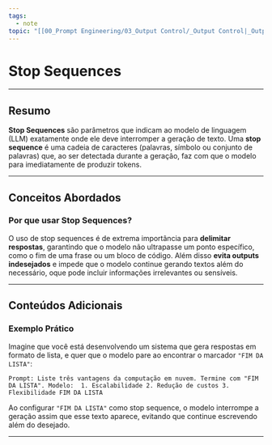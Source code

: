 ```yaml
---
tags:
  - note
topic: "[[00_Prompt Engineering/03_Output Control/_Output Control|_Output Control]]"
---
```

# Stop Sequences

---
## **Resumo**
**Stop Sequences** são parâmetros que indicam ao modelo de linguagem (LLM) exatamente onde ele deve interromper a geração de texto. Uma **stop sequence** é uma cadeia de caracteres (palavras, símbolo ou conjunto de palavras) que, ao ser detectada durante a geração, faz com que o modelo para imediatamente de produzir tokens.

---
## **Conceitos Abordados**

### Por que usar Stop Sequences?
O uso de stop sequences é de extrema importância para **delimitar respostas**, garantindo que o modelo não ultrapasse um ponto específico, como o fim de uma frase ou um bloco de código. Além disso **evita outputs indesejados** e impede que o modelo continue gerando textos além do necessário, oque pode incluir informações irrelevantes ou sensíveis.

---
## **Conteúdos Adicionais**

### Exemplo Prático
Imagine que você está desenvolvendo um sistema que gera respostas em formato de lista, e quer que o modelo pare ao encontrar o marcador `"FIM DA LISTA"`:

`Prompt: Liste três vantagens da computação em nuvem. Termine com "FIM DA LISTA". Modelo:  1. Escalabilidade 2. Redução de custos 3. Flexibilidade FIM DA LISTA`

Ao configurar `"FIM DA LISTA"` como stop sequence, o modelo interrompe a geração assim que esse texto aparece, evitando que continue escrevendo além do desejado.

---
